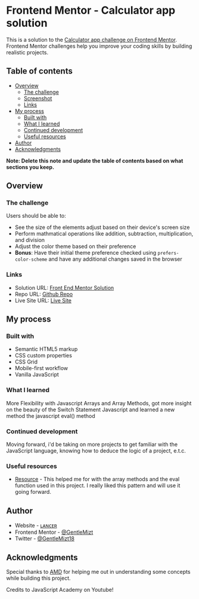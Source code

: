 # Frontend Mentor - Calculator app solution

This is a solution to the [Calculator app challenge on Frontend Mentor](https://www.frontendmentor.io/challenges/calculator-app-9lteq5N29). Frontend Mentor challenges help you improve your coding skills by building realistic projects. 

## Table of contents

- [Overview](#overview)
  - [The challenge](#the-challenge)
  - [Screenshot](#screenshot)
  - [Links](#links)
- [My process](#my-process)
  - [Built with](#built-with)
  - [What I learned](#what-i-learned)
  - [Continued development](#continued-development)
  - [Useful resources](#useful-resources)
- [Author](#author)
- [Acknowledgments](#acknowledgments)

**Note: Delete this note and update the table of contents based on what sections you keep.**

## Overview

### The challenge

Users should be able to:

- See the size of the elements adjust based on their device's screen size
- Perform mathmatical operations like addition, subtraction, multiplication, and division
- Adjust the color theme based on their preference
- **Bonus**: Have their initial theme preference checked using `prefers-color-scheme` and have any additional changes saved in the browser

### Links

- Solution URL: [Front End Mentor Solution](https://www.frontendmentor.io/challenges/calculator-app-9lteq5N29/hub)
- Repo URL: [Github Repo](https://github.com/GentleMizt/FrontEnd-Calculator)
- Live Site URL: [Live Site](https://spectacular-dolphin-bf5a6e.netlify.app)


## My process

### Built with

- Semantic HTML5 markup
- CSS custom properties
- CSS Grid
- Mobile-first workflow
- Vanilla JavaScript


### What I learned

More Flexibility with Javascript Arrays and Array Methods, got more insight on the beauty of the Switch Statement Javascript
and learned a new method the javascript eval() method



### Continued development

Moving forward, i'd be taking on more projects to get familiar with the JavaScript language, knowing how to deduce the logic of a project, e.t.c.

### Useful resources

- [Resource](https://www.youtube.com/watch?v=QS6Y0ezhyCs&feature=youtu.be) - This helped me for with the array methods and the eval function used in this project. I really liked this pattern and will use it going forward.


## Author

- Website - [ʟᴀɴᴄᴇʀ](https://github.com/GentleMizt)
- Frontend Mentor - [@GentleMizt](https://www.frontendmentor.io/profile/GentleMizt)
- Twitter - [@GentleMizt18](https://twitter.com/GentleMizt18)


## Acknowledgments
Special thanks to [AMD](https://github.com/michojekunle/Calculator-App#built-with) for helping me out in understanding some concepts while building this project.

Credits to JavaScript Academy on Youtube!
